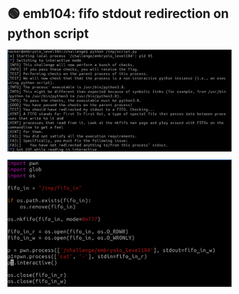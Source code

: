 # 🟢 emb104: fifo stdout redirection on python script

![I should do stdout redirection](<../.gitbook/assets/image (63).png>)

![challenge -> fifo w-> fifo r -> cat, and I read cat. ](<../.gitbook/assets/image (147).png>)

